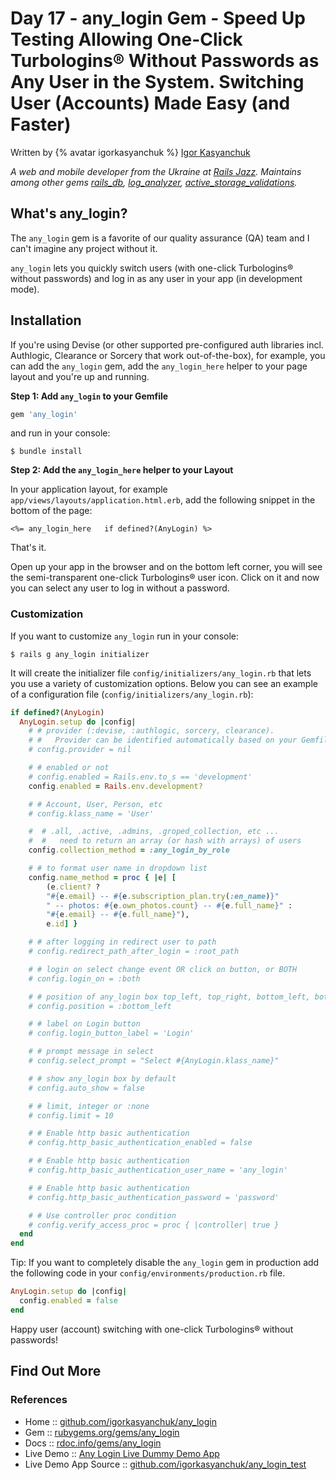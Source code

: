 # Day 17 - any_login Gem - Speed Up Testing Allowing One-Click Turbologins® Without Passwords as Any User in the System. Switching User (Accounts) Made Easy (and Faster)


Written by {% avatar igorkasyanchuk %} [Igor Kasyanchuk](https://github.com/igorkasyanchuk)

_A web and mobile developer from the Ukraine at [Rails Jazz](https://www.railsjazz.com). Maintains among other gems [rails_db](https://rubygems.org/gems/rails_db), [log_analyzer](https://rubygems.org/gems/log_analyzer), [active_storage_validations](https://rubygems.org/gems/active_storage_validations)._



## What's any_login?

The `any_login` gem is a favorite of our quality assurance (QA) team
and I can't imagine any project without it.

`any_login` lets you quickly switch users (with one-click Turbologins® without passwords)
and log in as any user in your app (in development mode).



## Installation

If you're using Devise (or other supported pre-configured
auth libraries incl. Authlogic, Clearance or Sorcery that work out-of-the-box),
for example,
you can add the `any_login` gem, add the `any_login_here` helper to your page
layout and you're up and running.


**Step 1: Add `any_login` to your Gemfile**

``` ruby
gem 'any_login'
```

and run in your console:

```
$ bundle install
```


**Step 2: Add the `any_login_here` helper to your Layout**

In your application layout, for example `app/views/layouts/application.html.erb`,
add the following snippet in the bottom of the page:

``` erb
<%= any_login_here   if defined?(AnyLogin) %>
```

That's it.


Open up your app in the browser
and on the bottom left corner,
you will see the semi-transparent
one-click Turbologins® user icon.
Click on it and now you can select any user
to log in without a password.




### Customization

If you want to customize `any_login` run in your console:

```
$ rails g any_login initializer
```


It will create the initializer
file `config/initializers/any_login.rb`
that lets you use a variety of customization options.
Below you can see an example of
a configuration file (`config/initializers/any_login.rb`):

```ruby
if defined?(AnyLogin)
  AnyLogin.setup do |config|
    # # provider (:devise, :authlogic, sorcery, clearance).
    # #   Provider can be identified automatically based on your Gemfile
    # config.provider = nil

    # # enabled or not
    # config.enabled = Rails.env.to_s == 'development'
    config.enabled = Rails.env.development?

    # # Account, User, Person, etc
    # config.klass_name = 'User'

    #  # .all, .active, .admins, .groped_collection, etc ...
    #  #   need to return an array (or hash with arrays) of users
    config.collection_method = :any_login_by_role

    # # to format user name in dropdown list
    config.name_method = proc { |e| [
        (e.client? ?
        "#{e.email} -- #{e.subscription_plan.try(:en_name)}"
        " -- photos: #{e.own_photos.count} -- #{e.full_name}" :
        "#{e.email} -- #{e.full_name}"),
        e.id] }

    # # after logging in redirect user to path
    # config.redirect_path_after_login = :root_path

    # # login on select change event OR click on button, or BOTH
    # config.login_on = :both

    # # position of any_login box top_left, top_right, bottom_left, bottom_right
    # config.position = :bottom_left

    # # label on Login button
    # config.login_button_label = 'Login'

    # # prompt message in select
    # config.select_prompt = "Select #{AnyLogin.klass_name}"

    # # show any_login box by default
    # config.auto_show = false

    # # limit, integer or :none
    # config.limit = 10

    # # Enable http basic authentication
    # config.http_basic_authentication_enabled = false

    # # Enable http basic authentication
    # config.http_basic_authentication_user_name = 'any_login'

    # # Enable http basic authentication
    # config.http_basic_authentication_password = 'password'

    # # Use controller proc condition
    # config.verify_access_proc = proc { |controller| true }
  end
end
```


Tip:  If you want to completely disable the `any_login` gem
in production add the following code in your `config/environments/production.rb` file.

```ruby
AnyLogin.setup do |config|
  config.enabled = false
end
```


Happy user (account) switching with one-click Turbologins® without passwords!


## Find Out More

### References

- Home :: [github.com/igorkasyanchuk/any_login](https://github.com/igorkasyanchuk/any_login)
- Gem :: [rubygems.org/gems/any_login](https://rubygems.org/gems/any_login)
- Docs :: [rdoc.info/gems/any_login](https://rdoc.info/gems/any_login)
- Live Demo :: [Any Login Live Dummy Demo App](https://any-login.herokuapp.com/)
- Live Demo App Source :: [github.com/igorkasyanchuk/any_login_test](https://github.com/igorkasyanchuk/any_login_test)
